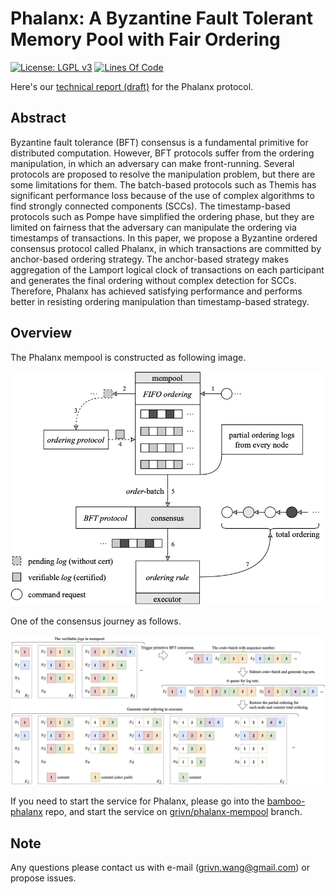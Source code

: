 # Phalanx: A Byzantine Fault Tolerant Memory Pool with Fair Ordering

[![License: LGPL v3](https://img.shields.io/github/license/Grivn/phalanx.svg?style=flat-square)](https://github.com/Grivn/phalanx/blob/main/LICENSE)
[![Lines Of Code](https://img.shields.io/tokei/lines/github/Grivn/phalanx?style=flat-square)](https://github.com/Grivn/phalanx)

Here's our [technical report (draft)](https://arxiv.org/abs/2209.08512) for the Phalanx protocol. 

## Abstract

Byzantine fault tolerance (BFT) consensus is a fundamental primitive for distributed computation. 
However, BFT protocols suffer from the ordering manipulation, in which an adversary can make front-running. 
Several protocols are proposed to resolve the manipulation problem, but there are some limitations for them. 
The batch-based protocols such as Themis has significant performance loss because of the use of complex algorithms to find strongly connected components (SCCs). 
The timestamp-based protocols such as Pompe have simplified the ordering phase, but they are limited on fairness that the adversary can manipulate the ordering via timestamps of transactions. 
In this paper, we propose a Byzantine ordered consensus protocol called Phalanx, in which transactions are committed by anchor-based ordering strategy. 
The anchor-based strategy makes aggregation of the Lamport logical clock of transactions on each participant and generates the final ordering without complex detection for SCCs. 
Therefore, Phalanx has achieved satisfying performance and performs better in resisting ordering manipulation than timestamp-based strategy.

## Overview

The Phalanx mempool is constructed as following image.

![image](img/workflow-detail.jpg)

One of the consensus journey as follows.

![image](img/process-consensus.jpg)

If you need to start the service for Phalanx, please go into the [bamboo-phalanx](https://github.com/Grivn/bamboo-phalanx) repo, and start the service on [grivn/phalanx-mempool](https://github.com/Grivn/bamboo-phalanx/tree/grivn/phalanx-mempool) branch.

## Note

Any questions please contact us with e-mail (grivn.wang@gmail.com) or propose issues.
